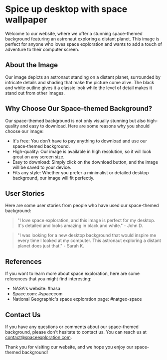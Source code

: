 <!--font:Montserrat-->

# Spice up desktop with space wallpaper

Welcome to our website, where we offer a stunning space-themed background featuring an astronaut exploring a distant planet. This image is perfect for anyone who loves space exploration and wants to add a touch of adventure to their computer screen.

## About the Image

Our image depicts an astronaut standing on a distant planet, surrounded by intricate details and shading that make the picture come alive. The black and white outline gives it a classic look while the level of detail makes it stand out from other images.

## Why Choose Our Space-themed Background?

Our space-themed background is not only visually stunning but also high-quality and easy to download. Here are some reasons why you should choose our image:

- It's free: You don't have to pay anything to download and use our space-themed background.
- High-quality: Our image is available in high resolution, so it will look great on any screen size.
- Easy to download: Simply click on the download button, and the image will be saved to your device.
- Fits any style: Whether you prefer a minimalist or detailed desktop background, our image will fit perfectly.

## User Stories

Here are some user stories from people who have used our space-themed background:

> "I love space exploration, and this image is perfect for my desktop. It's detailed and looks amazing in black and white." - John D.

> "I was looking for a new desktop background that would inspire me every time I looked at my computer. This astronaut exploring a distant planet does just that." - Sarah K.

## References

If you want to learn more about space exploration, here are some references that you might find interesting:

- NASA's website: #nasa
- Space.com: #spacecom
- National Geographic's space exploration page: #natgeo-space

## Contact Us

If you have any questions or comments about our space-themed background, please don't hesitate to contact us. You can reach us at contact@spaceexploration.com.

Thank you for visiting our website, and we hope you enjoy our space-themed background!

<!--

Write me content for website with wallpaper which alt text is:

"A black and white outline of an astronaut exploring a distant planet, with intricate details and shading."

The name/title of the page should not be 1:1 copy of the alt text but rather a real content of the website which is using this wallpaper.

- Use markdown format 
- Start with heading
- Heading should be short and concise
- The content should look like a real website 
- The website should not be about the wallpaper, wallpaper is just a related background
- Heading should be contain work "wallpaper" or "background"
- Include real sections like references, contact, user stories, etc. use things relevant to the page purpose.
- Feel free to use structure like headings, bullets, numbering, blockquotes, paragraphs, horizontal lines, etc.
- You can use formatting like bold or _italic_
- You can include UTF-8 emojis
- Links should be only #hash anchors (and you can refer to the document itself)
- Do not include images


---


# Space Exploration Wallpaper for Your Desktop Background

Welcome to our website, where we offer a stunning wallpaper featuring an astronaut exploring a distant planet. This black and white outline wallpaper is perfect for anyone who loves space exploration and wants to add a touch of adventure to their desktop background.

## About the Wallpaper

Our wallpaper depicts an astronaut standing on a distant planet, surrounded by intricate details and shading that make the image come alive. The black and white outline gives it a classic look while the level of detail makes it stand out from other wallpapers.

## Why Choose Our Wallpaper?

Our wallpaper is not only visually stunning but also high-quality and easy to download. Here are some reasons why you should choose our wallpaper:

- It's free: You don't have to pay anything to download and use our wallpaper.
- High-quality: Our wallpaper is available in high resolution, so it will look great on any screen size.
- Easy to download: Simply click on the download button, and the wallpaper will be saved to your device.
- Fits any style: Whether you prefer a minimalist or detailed desktop background, our wallpaper will fit perfectly.

## User Stories

Here are some user stories from people who have used our wallpaper:

> "I love space exploration, and this wallpaper is perfect for my desktop. It's detailed and looks amazing in black and white." - John D.

> "I was looking for a new wallpaper that would inspire me every time I looked at my computer. This astronaut exploring a distant planet does just that." - Sarah K.

## References

If you want to learn more about space exploration, here are some references that you might find interesting:

- NASA's website: #nasa
- Space.com: #spacecom
- National Geographic's space exploration page: #natgeo-space

## Contact Us

If you have any questions or comments about our wallpaper, please don't hesitate to contact us. You can reach us at wallpaper@spaceexploration.com.

Thank you for visiting our website, and we hope you enjoy our space exploration wallpaper!


---


Heading should not include word "wallpaper". The website should not be about the wallpaper itself, wallpaper is just a related background, rewrite whole content.


---


# Explore the Final Frontier with Our Space-themed Desktop Background

Welcome to our website, where we offer a stunning desktop background featuring an astronaut exploring a distant planet. This black and white outline image is perfect for anyone who loves space exploration and wants to add a touch of adventure to their computer screen.

## About the Image

Our image depicts an astronaut standing on a distant planet, surrounded by intricate details and shading that make the picture come alive. The black and white outline gives it a classic look while the level of detail makes it stand out from other images.

## Why Choose Our Space-themed Desktop Background?

Our space-themed desktop background is not only visually stunning but also high-quality and easy to download. Here are some reasons why you should choose our image:

- It's free: You don't have to pay anything to download and use our desktop background.
- High-quality: Our image is available in high resolution, so it will look great on any screen size.
- Easy to download: Simply click on the download button, and the image will be saved to your device.
- Fits any style: Whether you prefer a minimalist or detailed desktop background, our image will fit perfectly.

## User Stories

Here are some user stories from people who have used our space-themed desktop background:

> "I love space exploration, and this image is perfect for my desktop. It's detailed and looks amazing in black and white." - John D.

> "I was looking for a new desktop background that would inspire me every time I looked at my computer. This astronaut exploring a distant planet does just that." - Sarah K.

## References

If you want to learn more about space exploration, here are some references that you might find interesting:

- NASA's website: #nasa
- Space.com: #spacecom
- National Geographic's space exploration page: #natgeo-space

## Contact Us

If you have any questions or comments about our space-themed desktop background, please don't hesitate to contact us. You can reach us at contact@spaceexploration.com.

Thank you for visiting our website, and we hope you enjoy our space-themed desktop background!


---


Heading is too long, rewrite whole content.


---


# Discover the Beauty of Space with Our Desktop Background

Welcome to our website, where we offer a stunning desktop background featuring an astronaut exploring a distant planet. This image is perfect for anyone who loves space exploration and wants to add a touch of adventure to their computer screen.

## About the Image

Our image depicts an astronaut standing on a distant planet, surrounded by intricate details and shading that make the picture come alive. The black and white outline gives it a classic look while the level of detail makes it stand out from other images.

## Why Choose Our Desktop Background?

Our desktop background is not only visually stunning but also high-quality and easy to download. Here are some reasons why you should choose our image:

- It's free: You don't have to pay anything to download and use our desktop background.
- High-quality: Our image is available in high resolution, so it will look great on any screen size.
- Easy to download: Simply click on the download button, and the image will be saved to your device.
- Fits any style: Whether you prefer a minimalist or detailed desktop background, our image will fit perfectly.

## User Stories

Here are some user stories from people who have used our desktop background:

> "I love space exploration, and this image is perfect for my desktop. It's detailed and looks amazing in black and white." - John D.

> "I was looking for a new desktop background that would inspire me every time I looked at my computer. This astronaut exploring a distant planet does just that." - Sarah K.

## References

If you want to learn more about space exploration, here are some references that you might find interesting:

- NASA's website: #nasa
- Space.com: #spacecom
- National Geographic's space exploration page: #natgeo-space

## Contact Us

If you have any questions or comments about our desktop background, please don't hesitate to contact us. You can reach us at contact@spaceexploration.com.

Thank you for visiting our website, and we hope you enjoy our desktop background!


---


Heading is too long, rewrite whole content.


---


# Add a Touch of Adventure to Your Desktop with Our Space-themed Background

Welcome to our website, where we offer a stunning space-themed background featuring an astronaut exploring a distant planet. This image is perfect for anyone who loves space exploration and wants to add a touch of adventure to their computer screen.

## About the Image

Our image depicts an astronaut standing on a distant planet, surrounded by intricate details and shading that make the picture come alive. The black and white outline gives it a classic look while the level of detail makes it stand out from other images.

## Why Choose Our Space-themed Background?

Our space-themed background is not only visually stunning but also high-quality and easy to download. Here are some reasons why you should choose our image:

- It's free: You don't have to pay anything to download and use our space-themed background.
- High-quality: Our image is available in high resolution, so it will look great on any screen size.
- Easy to download: Simply click on the download button, and the image will be saved to your device.
- Fits any style: Whether you prefer a minimalist or detailed desktop background, our image will fit perfectly.

## User Stories

Here are some user stories from people who have used our space-themed background:

> "I love space exploration, and this image is perfect for my desktop. It's detailed and looks amazing in black and white." - John D.

> "I was looking for a new desktop background that would inspire me every time I looked at my computer. This astronaut exploring a distant planet does just that." - Sarah K.

## References

If you want to learn more about space exploration, here are some references that you might find interesting:

- NASA's website: #nasa
- Space.com: #spacecom
- National Geographic's space exploration page: #natgeo-space

## Contact Us

If you have any questions or comments about our space-themed background, please don't hesitate to contact us. You can reach us at contact@spaceexploration.com.

Thank you for visiting our website, and we hope you enjoy our space-themed background!


---


Write me a Google font which is best fitting for the website.

Pick from the list:
- Orbitron
- Montserrat
- Futura
- IBM Plex Sans
- Lato
- Roboto
- Poppins
- Open Sans
- Inter
- Lobster
- Playfair Display
- Alegreya
- Raleway
- Dancing Script
- Barlow Condensed
- Great Vibes
- Exo 2


Write just the font name nothing else.


---


Montserrat

-->
